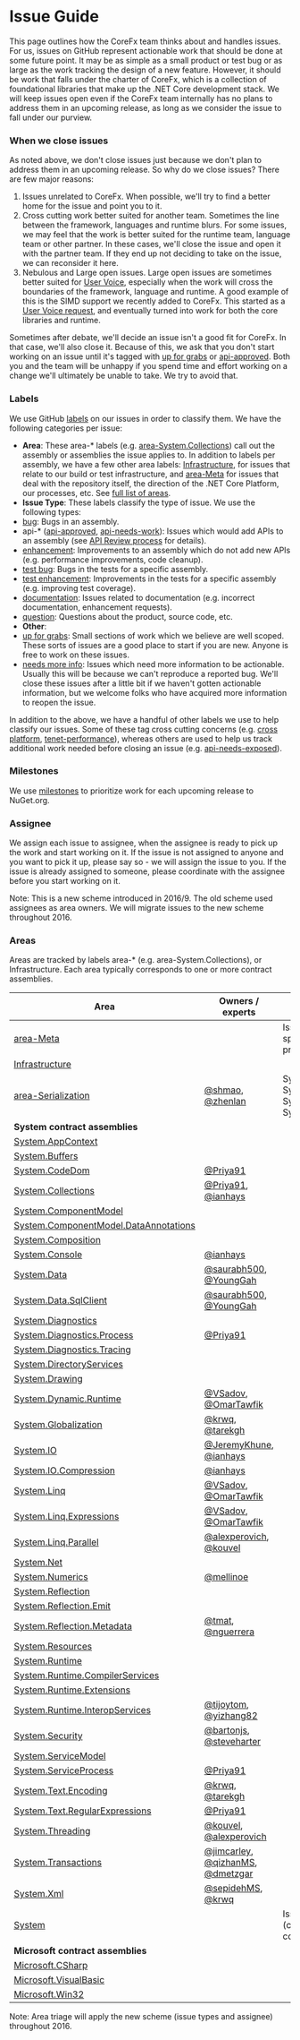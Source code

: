 ﻿Issue Guide
===========

This page outlines how the CoreFx team thinks about and handles issues.  For us, issues on GitHub represent actionable work that should be done at some future point.  It may be as simple as a small product or test bug or as large as the work tracking the design of a new feature.  However, it should be work that falls under the charter of CoreFx, which is a collection of foundational libraries that make up the .NET Core development stack.  We will keep issues open even if the CoreFx team internally has no plans to address them in an upcoming release, as long as we consider the issue to fall under our purview.

### When we close issues
As noted above, we don't close issues just because we don't plan to address them in an upcoming release.  So why do we close issues?  There are few major reasons:

1. Issues unrelated to CoreFx.  When possible, we'll try to find a better home for the issue and point you to it.
2. Cross cutting work better suited for another team.  Sometimes the line between the framework, languages and runtime blurs.  For some issues, we may feel that the work is better suited for the runtime team, language team or other partner.  In these cases, we'll close the issue and open it with the partner team.  If they end up not deciding to take on the issue, we can reconsider it here.
3. Nebulous and Large open issues.  Large open issues are sometimes better suited for [User Voice](http://visualstudio.uservoice.com/forums/121579-visual-studio/category/31481--net), especially when the work will cross the boundaries of the framework, language and runtime.  A good example of this is the SIMD support we recently added to CoreFx.  This started as a [User Voice request](https://visualstudio.uservoice.com/forums/121579-visual-studio-2015/suggestions/2212443-c-and-simd), and eventually turned into work for both the core libraries and runtime.

Sometimes after debate, we'll decide an issue isn't a good fit for CoreFx.  In that case, we'll also close it.  Because of this, we ask that you don't start working on an issue until it's tagged with [up for grabs](https://github.com/dotnet/corefx/labels/up%20for%20grabs) or [api-approved](https://github.com/dotnet/corefx/labels/api-approved).  Both you and the team will be unhappy if you spend time and effort working on a change we'll ultimately be unable to take. We try to avoid that.

### Labels
We use GitHub [labels](https://github.com/dotnet/corefx/labels) on our issues in order to classify them.  We have the following categories per issue:
* **Area**: These area-* labels (e.g. [area-System.Collections](https://github.com/dotnet/corefx/labels/area-System.Collections)) call out the assembly or assemblies the issue applies to. In addition to labels per assembly, we have a few other area labels: [Infrastructure](https://github.com/dotnet/corefx/labels/Infrastructure), for issues that relate to our build or test infrastructure, and [area-Meta](https://github.com/dotnet/corefx/labels/area-Meta) for issues that deal with the repository itself, the direction of the .NET Core Platform, our processes, etc. See [full list of areas](#areas).
* **Issue Type**: These labels classify the type of issue.  We use the following types:
 * [bug](https://github.com/dotnet/corefx/labels/bug): Bugs in an assembly.
 * api-* ([api-approved](https://github.com/dotnet/corefx/labels/api-approved), [api-needs-work](https://github.com/dotnet/corefx/labels/api-needs-work)): Issues which would add APIs to an assembly (see [API Review process](api-review-process.md) for details).
 * [enhancement](https://github.com/dotnet/corefx/labels/enhancement): Improvements to an assembly which do not add new APIs (e.g. performance improvements, code cleanup).
 * [test bug](https://github.com/dotnet/corefx/labels/test%20bug): Bugs in the tests for a specific assembly.
 * [test enhancement](https://github.com/dotnet/corefx/labels/test%20enhancement): Improvements in the tests for a specific assembly (e.g. improving test coverage).
 * [documentation](https://github.com/dotnet/corefx/labels/documentation): Issues related to documentation (e.g. incorrect documentation, enhancement requests).
 * [question](https://github.com/dotnet/corefx/labels/question): Questions about the product, source code, etc.
* **Other**:
 * [up for grabs](https://github.com/dotnet/corefx/labels/up%20for%20grabs): Small sections of work which we believe are well scoped.  These sorts of issues are a good place to start if you are new.  Anyone is free to work on these issues.
 * [needs more info](https://github.com/dotnet/corefx/labels/needs%20more%20info): Issues which need more information to be actionable.  Usually this will be because we can't reproduce a reported bug.  We'll close these issues after a little bit if we haven't gotten actionable information, but we welcome folks who have acquired more information to reopen the issue.

In addition to the above, we have a handful of other labels we use to help classify our issues.  Some of these tag cross cutting concerns (e.g. [cross platform](https://github.com/dotnet/corefx/labels/X-Plat), [tenet-performance](https://github.com/dotnet/corefx/labels/tenet-performance)), whereas others are used to help us track additional work needed before closing an issue (e.g. [api-needs-exposed](https://github.com/dotnet/corefx/labels/api-needs-exposed)).

### Milestones
We use [milestones](https://github.com/dotnet/corefx/milestones) to prioritize work for each upcoming release to NuGet.org.

### Assignee
We assign each issue to assignee, when the assignee is ready to pick up the work and start working on it.  If the issue is not assigned to anyone and you want to pick it up, please say so - we will assign the issue to you.  If the issue is already assigned to someone, please coordinate with the assignee before you start working on it.

Note: This is a new scheme introduced in 2016/9.  The old scheme used assignees as area owners.  We will migrate issues to the new scheme throughout 2016.

### Areas
Areas are tracked by labels area-* (e.g. area-System.Collections), or Infrastructure. Each area typically corresponds to one or more contract assemblies.

| Area                                                                                          | Owners / experts | Description | Triage Status |
|-----------------------------------------------------------------------------------------------|------------------|-------------|--------------------|
| [area-Meta](https://github.com/dotnet/corefx/labels/area-Meta)                                |  | Issues without clear association to any specific API/contract (e.g. packaging, project-wide docs) |  |
| [Infrastructure](https://github.com/dotnet/corefx/labels/Infrastructure)                      |  |  |  |
| [area-Serialization](https://github.com/dotnet/corefx/labels/area-Serialization)              | [@shmao](https://github.com/shmao), [@zhenlan](https://github.com/zhenlan) | System.Runtime.Serialization.Xml, System.Runtime.Serialization.Json, System.Private.DataContractSerialization, System.Xml.XmlSerialization |  |
| **System contract assemblies** | | | |
| [System.AppContext](https://github.com/dotnet/corefx/labels/area-System.AppContext)           |  |  |  |
| [System.Buffers](https://github.com/dotnet/corefx/labels/area-System.Buffers)                 |  |  |  |
| [System.CodeDom](https://github.com/dotnet/corefx/labels/area-System.CodeDom)                 | [@Priya91](https://github.com/Priya91) |  |  |
| [System.Collections](https://github.com/dotnet/corefx/labels/area-System.Collections)         | [@Priya91](https://github.com/Priya91), [@ianhays](https://github.com/ianhays) |  | Triaged |
| [System.ComponentModel](https://github.com/dotnet/corefx/labels/area-System.ComponentModel)   |  |  |  |
| [System.ComponentModel.DataAnnotations](https://github.com/dotnet/corefx/labels/area-System.ComponentModel.DataAnnotations) |  |  |  |
| [System.Composition](https://github.com/dotnet/corefx/labels/area-System.Composition)         |  |  |  |
| [System.Console](https://github.com/dotnet/corefx/labels/area-System.Console)                 | [@ianhays](https://github.com/ianhays) |  |  |
| [System.Data](https://github.com/dotnet/corefx/labels/area-System.Data)                       | [@saurabh500](https://github.com/saurabh500), [@YoungGah](https://github.com/YoungGah) |  |  |
| [System.Data.SqlClient](https://github.com/dotnet/corefx/labels/area-System.Data.SqlClient)   | [@saurabh500](https://github.com/saurabh500), [@YoungGah](https://github.com/YoungGah) |  |  |
| [System.Diagnostics](https://github.com/dotnet/corefx/labels/area-System.Diagnostics)         |  |  |  |
| [System.Diagnostics.Process](https://github.com/dotnet/corefx/labels/area-System.Diagnostics.Process) | [@Priya91](https://github.com/Priya91) |  |  |
| [System.Diagnostics.Tracing](https://github.com/dotnet/corefx/labels/area-System.Diagnostics.Tracing) |  |  |  |
| [System.DirectoryServices](https://github.com/dotnet/corefx/labels/area-System.DirectoryServices) |  |  |  |
| [System.Drawing](https://github.com/dotnet/corefx/labels/area-System.Drawing)                 |  |  |  |
| [System.Dynamic.Runtime](https://github.com/dotnet/corefx/labels/area-System.Dynamic.Runtime) | [@VSadov](https://github.com/VSadov), [@OmarTawfik](https://github.com/OmarTawfik) |  |  |
| [System.Globalization](https://github.com/dotnet/corefx/labels/area-System.Globalization)     | [@krwq](https://github.com/krwq), [@tarekgh](https://github.com/tarekgh) |  |  |
| [System.IO](https://github.com/dotnet/corefx/labels/area-System.IO)                           | [@JeremyKhune](https://github.com/JeremyKuhne), [@ianhays](https://github.com/ianhays) |  | Triaged |
| [System.IO.Compression](https://github.com/dotnet/corefx/labels/area-System.IO.Compression)   | [@ianhays](https://github.com/ianhays) |  | Triaged |
| [System.Linq](https://github.com/dotnet/corefx/labels/area-System.Linq)                       | [@VSadov](https://github.com/VSadov), [@OmarTawfik](https://github.com/OmarTawfik) |  |  |
| [System.Linq.Expressions](https://github.com/dotnet/corefx/labels/area-System.Linq.Expressions)   | [@VSadov](https://github.com/VSadov), [@OmarTawfik](https://github.com/OmarTawfik) |  |  |
| [System.Linq.Parallel](https://github.com/dotnet/corefx/labels/area-System.Linq.Parallel)     | [@alexperovich](https://github.com/alexperovich), [@kouvel](https://github.com/kouvel) |  |  |
| [System.Net](https://github.com/dotnet/corefx/labels/area-System.Net)                         |  |  |  |
| [System.Numerics](https://github.com/dotnet/corefx/labels/area-System.Numerics)               | [@mellinoe](https://github.com/mellinoe) |  | Triaged |
| [System.Reflection](https://github.com/dotnet/corefx/labels/area-System.Reflection)           |  |  |  |
| [System.Reflection.Emit](https://github.com/dotnet/corefx/labels/area-System.Reflection.Emit) |  |  |  |
| [System.Reflection.Metadata](https://github.com/dotnet/corefx/labels/area-System.Reflection.Metadata) | [@tmat](https://github.com/tmat), [@nguerrera](https://github.com/nguerrera) |  |  |
| [System.Resources](https://github.com/dotnet/corefx/labels/area-System.Resources)             |  |  |  |
| [System.Runtime](https://github.com/dotnet/corefx/labels/area-System.Runtime)                 |  |  |  |
| [System.Runtime.CompilerServices](https://github.com/dotnet/corefx/labels/area-System.Runtime.CompilerServices)   |  |  |  |
| [System.Runtime.Extensions](https://github.com/dotnet/corefx/labels/area-System.Runtime.Extensions)   |  |  |  |
| [System.Runtime.InteropServices](https://github.com/dotnet/corefx/labels/area-System.Runtime.InteropServices) | [@tijoytom](https://github.com/tijoytom), [@yizhang82](https://github.com/yizhang82) |  |  |
| [System.Security](https://github.com/dotnet/corefx/labels/area-System.Security)               | [@bartonjs](https://github.com/bartonjs), [@steveharter](https://github.com/steveharter) |  |  |
| [System.ServiceModel](https://github.com/dotnet/corefx/labels/area-System.ServiceModel)       |  |  |  |
| [System.ServiceProcess](https://github.com/dotnet/corefx/labels/area-System.ServiceProcess)   | [@Priya91](https://github.com/Priya91) |  |  |
| [System.Text.Encoding](https://github.com/dotnet/corefx/labels/area-System.Text.Encoding)     | [@krwq](https://github.com/krwq), [@tarekgh](https://github.com/tarekgh) |  |  |
| [System.Text.RegularExpressions](https://github.com/dotnet/corefx/labels/area-System.Text.RegularExpressions) | [@Priya91](https://github.com/Priya91) |  |  |
| [System.Threading](https://github.com/dotnet/corefx/labels/area-System.Threading)             | [@kouvel](https://github.com/kouvel), [@alexperovich](https://github.com/alexperovich) |  | Triaged |
| [System.Transactions](https://github.com/dotnet/corefx/labels/area-System.Transactions)       | [@jimcarley](https://github.com/jimcarley), [@qizhanMS](https://github.com/qizhanMS), [@dmetzgar](https://github.com/dmetzgar) |  |  |
| [System.Xml](https://github.com/dotnet/corefx/labels/area-System.Xml)                         | [@sepidehMS](https://github.com/sepidehMS), [@krwq](https://github.com/krwq)  | | Triaged |
| [System](https://github.com/dotnet/corefx/labels/area-System)                                 |  | Issues without clear contract association (cross-contract, or potentially new contracts) |  |
| **Microsoft contract assemblies** | | |  |
| [Microsoft.CSharp](https://github.com/dotnet/corefx/labels/area-Microsoft.CSharp)             |  |  |  |
| [Microsoft.VisualBasic](https://github.com/dotnet/corefx/labels/area-Microsoft.VisualBasic)   |  |  |  |
| [Microsoft.Win32](https://github.com/dotnet/corefx/labels/area-Microsoft.Win32)               |  |  |  |

Note: Area triage will apply the new scheme (issue types and assignee) throughout 2016.
